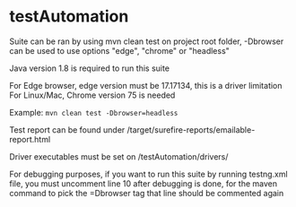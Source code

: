 # testAutomation
Suite can be ran by using mvn clean test on project root folder, -Dbrowser can be used to use options "edge", "chrome" or "headless"

Java version 1.8 is required to run this suite

For Edge browser, edge version must be 17.17134, this is a driver limitation
For Linux/Mac, Chrome version 75 is needed

Example: `mvn clean test -Dbrowser=headless`

Test report can be found under /target/surefire-reports/emailable-report.html

Driver executables must be set on /testAutomation/drivers/

For debugging purposes, if you want to run this suite by running testng.xml file, you must uncomment
line 10 <parameter name="browser" value="chrome"/> after debugging is done, for the maven command to pick the =Dbrowser tag
that line should be commented again
